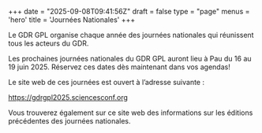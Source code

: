 +++
date = "2025-09-08T09:41:56Z"
draft = false
type = "page"
menus = 'hero'
title = 'Journées Nationales'
+++

Le GDR GPL organise chaque année des journées nationales qui réunissent tous les acteurs du GDR.

Les prochaines journées nationales du GDR GPL auront lieu à Pau du 16 au 19 juin 2025. Réservez ces dates dès maintenant dans vos agendas!

Le site web de ces journées est ouvert à l’adresse suivante :

https://gdrgpl2025.sciencesconf.org

Vous trouverez également sur ce site web des informations sur les éditions précédentes des journées nationales.